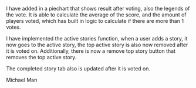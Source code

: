 I have added in a piechart that shows result after voting, also the legends of the vote. It is able to calculate the average of the score, and the amount of players voted, which has built in logic to calculate if there are more than 1 votes.

I have implemented the active stories function, when a user adds a story, it now goes to the active story, the top active story is also now removed after it is voted on. Additionally, there is now a remove top story button that removes the top active story.

The completed story tab also is updated after it is voted on.

Michael Man